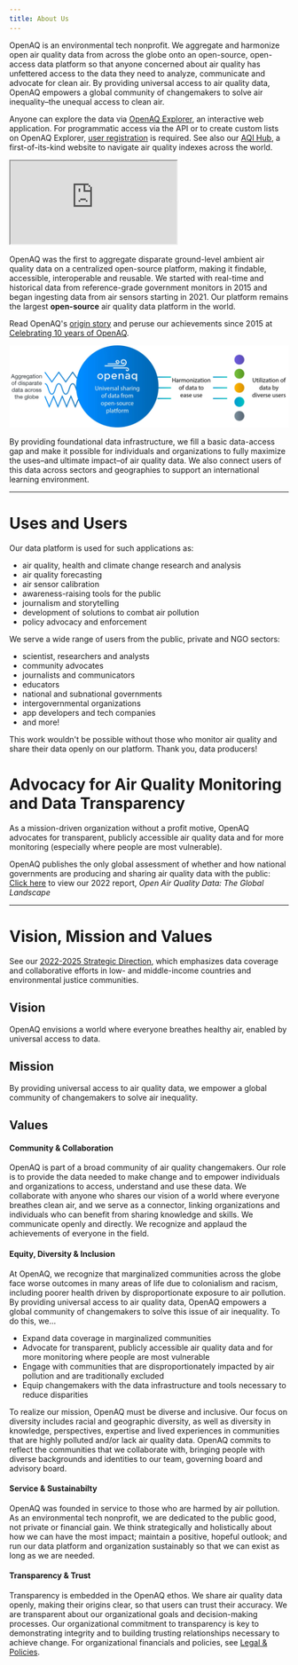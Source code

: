 ```yaml
---
title: About Us
---
```

OpenAQ is an environmental tech nonprofit. We aggregate and harmonize open air quality data from across the globe onto an open-source, open-access data platform so that anyone concerned about air quality has unfettered access to the data they need to analyze, communicate and advocate for clean air. By providing universal access to air quality data, OpenAQ empowers a global community of changemakers to solve air inequality–the unequal access to clean air.

Anyone can explore the data via [OpenAQ Explorer](https://explore.openaq.org/), an interactive web application. For programmatic access via the API or to create custom lists on OpenAQ Explorer, [user registration](https://explore.openaq.org/login)[](https://docs.openaq.org/docs/getting-started) is required. See also our [AQI Hub](https://aqihub.info/), a first-of-its-kind website to navigate air quality indexes across the world.

<iframe src="https://www.youtube-nocookie.com/embed/FntU6TXpb2g" allowfullscreen title="YouTube Video"></iframe>

OpenAQ was the first to aggregate disparate ground-level ambient air quality data on a centralized open-source platform, making it findable, accessible, interoperable and reusable. We started with real-time and historical data from reference-grade government monitors in 2015 and began ingesting data from air sensors starting in 2021. Our platform remains the largest **open-source** air quality data platform in the world. 

Read OpenAQ's [origin story](https://openaq.medium.com/the-openaq-origin-story-31e0ce904529) and peruse our achievements since 2015 at [Celebrating 10 years of OpenAQ](https://openaq.org/ten-years/).  

![Data ingestion](src/assets/images/data-ingestion.webp)

By providing foundational data infrastructure, we fill a basic data-access gap and make it possible for individuals and organizations to fully maximize the uses–and ultimate impact–of air quality data. We also connect users of this data across sectors and geographies to support an international learning environment.

- - -

# Uses and Users

Our data platform is used for such applications as:

* air quality, health and climate change research and analysis
* air quality forecasting
* air sensor calibration
* awareness-raising tools for the public
* journalism and storytelling
* development of solutions to combat air pollution
* policy advocacy and enforcement

We serve a wide range of users from the public, private and NGO sectors:

* scientist, researchers and analysts
* community advocates
* journalists and communicators
* educators
* national and subnational governments
* intergovernmental organizations
* app developers and tech companies
* and more!

This work wouldn't be possible without those who monitor air quality and share their data openly on our platform. Thank you, data producers!

# Advocacy for Air Quality Monitoring and Data Transparency

As a mission-driven organization without a profit motive, OpenAQ advocates for transparent, publicly accessible air quality data and for more monitoring (especially where people are most vulnerable).

OpenAQ publishes the only global assessment of whether and how national governments are producing and sharing air quality data with the public: [Click here](https://documents.openaq.org/reports/Open+Air+Quality+Data+Global+Landscape+2022.pdf) to view our 2022 report, *Open Air Quality Data: The Global Landscape*

- - -

# Vision, Mission and Values

See our [2022-2025 Strategic Direction](https://documents.openaq.org/strategy/OpenAQ+Strategic+Direction-Abbreviated.pdf), which emphasizes data coverage and collaborative efforts in low- and middle-income countries and environmental justice communities.

## Vision

OpenAQ envisions a world where everyone breathes healthy air, enabled by universal access to data.

## Mission

By providing universal access to air quality data, we empower a global community of changemakers to solve air inequality.

## Values

#### Community & Collaboration

OpenAQ is part of a broad community of air quality changemakers. Our role is to provide the data needed to make change and to empower individuals and organizations to access, understand and use these data. We collaborate with anyone who shares our vision of a world where everyone breathes clean air, and we serve as a connector, linking organizations and individuals who can benefit from sharing knowledge and skills. We communicate openly and directly. We recognize and applaud the achievements of everyone in the field.

#### Equity, Diversity & Inclusion

At OpenAQ, we recognize that marginalized communities across the globe face worse outcomes in many areas of life due to colonialism and racism, including poorer health driven by disproportionate exposure to air pollution. By providing universal access to air quality data, OpenAQ empowers a global community of changemakers to solve this issue of air inequality. To do this, we…

* Expand data coverage in marginalized communities
* Advocate for transparent, publicly accessible air quality data and for more monitoring where people are most vulnerable
* Engage with communities that are disproportionately impacted by air pollution and are traditionally excluded
* Equip changemakers with the data infrastructure and tools necessary to reduce disparities

To realize our mission, OpenAQ must be diverse and inclusive. Our focus on diversity includes racial and geographic diversity, as well as diversity in knowledge, perspectives, expertise and lived experiences in communities that are highly polluted and/or lack air quality data. OpenAQ commits to reflect the communities that we collaborate with, bringing people with diverse backgrounds and identities to our team, governing board and advisory board.

#### Service & Sustainabilty

OpenAQ was founded in service to those who are harmed by air pollution. As an environmental tech nonprofit, we are dedicated to the public good, not private or financial gain. We think strategically and holistically about how we can have the most impact; maintain a positive, hopeful outlook; and run our data platform and organization sustainably so that we can exist as long as we are needed.

#### Transparency & Trust

Transparency is embedded in the OpenAQ ethos. We share air quality data openly, making their origins clear, so that users can trust their accuracy. We are transparent about our organizational goals and decision-making processes. Our organizational commitment to transparency is key to demonstrating integrity and to building trusting relationships necessary to achieve change. For organizational financials and policies, see [Legal & Policies](/about/legal/).
